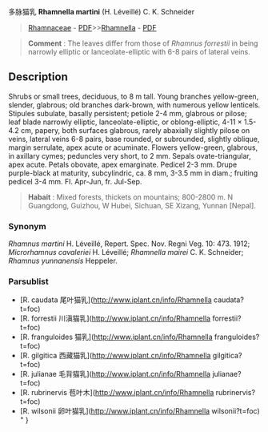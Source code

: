 多脉猫乳 **Rhamnella martini** (H. Léveillé) C. K. Schneider

> [Rhamnaceae](http://www.iplant.cn/info/Rhamnaceae?t=foc) - [PDF](http://www.iplant.cn/foc/pdf/Rhamnaceae.pdf)>>[Rhamnella](http://www.iplant.cn/info/Rhamnella?t=foc) - [PDF](http://www.iplant.cn/foc/pdf/Rhamnella.pdf)


> **Comment** : 
> The leaves differ from those of *Rhamnus forrestii* in being narrowly elliptic or lanceolate-elliptic with 6-8 pairs of lateral veins.

## Description

Shrubs or small trees, deciduous, to 8 m tall. Young branches yellow-green, slender, glabrous; old branches dark-brown, with numerous yellow lenticels. Stipules subulate, basally persistent; petiole 2-4 mm, glabrous or pilose; leaf blade narrowly elliptic, lanceolate-elliptic, or oblong-elliptic, 4-11 × 1.5-4.2 cm, papery, both surfaces glabrous, rarely abaxially slightly pilose on veins, lateral veins 6-8 pairs, base rounded, or subrounded, slightly oblique, margin serrulate, apex acute or acuminate. Flowers yellow-green, glabrous, in axillary cymes; peduncles very short, to 2 mm. Sepals ovate-triangular, apex acute. Petals obovate, apex emarginate. Pedicel 2-3 mm. Drupe purple-black at maturity, subcylindric, ca. 8 mm, 3-3.5 mm in diam.; fruiting pedicel 3-4 mm. Fl. Apr-Jun, fr. Jul-Sep.


> **Habait** : 
> Mixed forests, thickets on mountains; 800-2800 m. N Guangdong, Guizhou, W Hubei, Sichuan, SE Xizang, Yunnan [Nepal].

### Synonym
*Rhamnus martini* H. Léveillé, Repert. Spec. Nov. Regni Veg. 10: 473. 1912; *Microrhamnus cavaleriei* H. Léveillé; *Rhamnella mairei* C. K. Schneider; *Rhamnus yunnanensis* Heppeler.

### Parsublist

* [R.  caudata  尾叶猫乳](http://www.iplant.cn/info/Rhamnella caudata?t=foc)
* [R.  forrestii  川滇猫乳](http://www.iplant.cn/info/Rhamnella forrestii?t=foc)
* [R.  franguloides  猫乳](http://www.iplant.cn/info/Rhamnella franguloides?t=foc)
* [R.  gilgitica  西藏猫乳](http://www.iplant.cn/info/Rhamnella gilgitica?t=foc)
* [R.  julianae  毛背猫乳](http://www.iplant.cn/info/Rhamnella julianae?t=foc)
* [R.  rubrinervis  苞叶木](http://www.iplant.cn/info/Rhamnella rubrinervis?t=foc)
* [R.  wilsonii  卵叶猫乳](http://www.iplant.cn/info/Rhamnella wilsonii?t=foc)
"
}